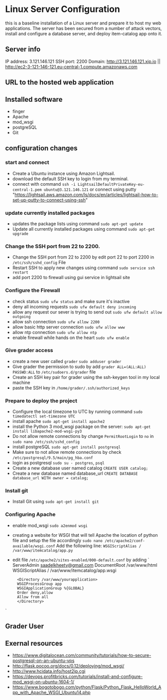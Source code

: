 # Linux Server Configuration
this is a baseline installation of a Linux server and prepare it to host my web applications. The server has been secured from a number of attack vectors, install and configure a database server, and deploy item-catalog app onto it.

## Server info
IP address: 3.121.146.121
SSH port: 2200
Domain: http://3.121.146.121.xip.io || http://ec2-3-121-146-121.eu-central-1.compute.amazonaws.com

## URL to the hosted web application

## Installed software
- finger
- Apache
- mod_wsgi
- postgreSQL
- Git

## configuration changes

### start and connect

- Create a Ubuntu instance using Amazon Lightsail.
- download the default SSH key to login from my terminal.
- connect with command `ssh -i LightsailDefaultPrivateKey-eu-central-1.pem ubuntu@3.121.146.121` or connect using putty "https://lightsail.aws.amazon.com/ls/docs/en/articles/lightsail-how-to-set-up-putty-to-connect-using-ssh"

### update currently installed packages
- updates the package lists using command `sudo apt-get update`
- Update all currently installed packages using command `sudo apt-get upgrade`

### Change the SSH port from 22 to 2200.
- Change the SSH port from 22 to 2200 by edit port 22 to port 2200 in `/etc/ssh/sshd_config` File
- Restart SSH to apply new changes using command `sudo service ssh restart`
- add port 2200 to firewall using gui service in lightsail site

### Configure the Firewall
- check status `sudo ufw status` and make sure it's inactive
- deny all incoming requests `sudo ufw default deny incoming`
- allow any request our sever is trying to send out `sudo ufw default allow outgoing
`
- allow ssh connection `sudo ufw allow 2200`
- allow basic http server connection `sudo ufw allow www`
- allow ntp connection `sudo ufw allow ntp`
- enable firewall while hands on the heart `sudo ufw enable`

### Give grader access
- create a new user called `grader` `sudo adduser grader`
- Give grader the permission to sudo by add `grader ALL=(ALL:ALL) PASSWD:ALL` to `/etc/sudoers.d/grader` file
- Create an SSH key pair for grader using the ssh-keygen tool in my local machine
- paste the SSH key in `/home/grader/.ssh/authorized_keys`

### Prepare to deploy the project
 - Configure the local timezone to UTC by running command `sudo timedatectl set-timezone UTC`
 - install apache `sudo apt-get install apache2`
 - install the Python 3 mod_wsgi package on the server: `sudo apt-get install libapache2-mod-wsgi-py3`
 - Do not allow remote connections by change `PermitRootLogin` to `no` in `sudo nano /etc/ssh/sshd_config`
 - install postgreSQL `sudo apt-get install postgresql`
 - Make sure to not allow remote connections by check `/etc/postgresql/9.5/main/pg_hba.conf`
 - login as postgresql `sudo su - postgres`, `psql`
 -  Create a new database user named catalog  `CREATE USER catalog;`
 - Create a new database named database_url `CREATE DATABASE database_url WITH owner = catalog;`

### Install git
- Install Git using `sudo apt-get install git`

### Configuring Apache
- enable mod_wsgi `sudo a2enmod wsgi`
- creating a website for WSGI that will tell Apache the location of python file and setup the file accordingly `sudo nano /etc/apache2/conf-available/wsgi.conf` Add the following line: `WSGIScriptAlias / /var/www/itemcatalog/app.py`
- edit file `/etc/apache2/sites-enabled/000-default.conf` by adding
`      ServerAdmin saadelkheety@gmail.com
        DocumentRoot /var/www/html
        WSGIScriptAlias / /var/www/itemcatalog/app.wsgi

        <Directory /var/www/yourapplication>
        WSGIProcessGroup app
        WSGIApplicationGroup %{GLOBAL}
        Order deny,allow
        Allow from all
        </Directory>
`


## Grader User

## Exernal resources
- https://www.digitalocean.com/community/tutorials/how-to-secure-postgresql-on-an-ubuntu-vps
- http://flask.pocoo.org/docs/0.12/deploying/mod_wsgi/
- http://www.hcidata.info/host2ip.cgi
- https://devops.profitbricks.com/tutorials/install-and-configure-mod_wsgi-on-ubuntu-1604-1/
- https://www.bogotobogo.com/python/Flask/Python_Flask_HelloWorld_App_with_Apache_WSGI_Ubuntu14.php
